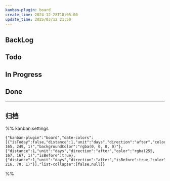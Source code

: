 ```yaml
---
kanban-plugin: board
create_time: 2024-12-28T18:05:00
update_time: 2025/03/12 21:50
---
```


## BackLog

## Todo

## In Progress

## Done

***

## 归档

%% kanban:settings

```
{"kanban-plugin":"board","date-colors":[{"isToday":false,"distance":1,"unit":"days","direction":"after","color":"rgba(93, 165, 249, 1)","backgroundColor":"rgba(0, 0, 0, 0)"},{"distance":1,"unit":"days","direction":"after","color":"rgba(255, 167, 167, 1)","isBefore":true},{"distance":1,"unit":"days","direction":"after","isBefore":true,"color":"rgba(70, 216, 70, 1)"}],"list-collapse":[false,null]}
```

%%
